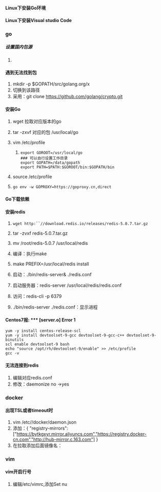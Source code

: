 #### Linux下安装Go环境

#### Linux下安装Visual studio Code

### go

##### 设置国内包源

1. 

#### 遇到无法找到包

1. mkdir -p $GOPATH/src/golang.org/x
2. 切换到该路径
3. 采用：git clone https://github.com/golang/crypto.git

#### 安装Go

1. wget 拉取对应版本的go

2. tar -zxvf 对应的包 /usr/local/go

3. vim /etc/profile

   1. ```
      export GOROOT=/usr/local/go
      ### 可以自行设置工作目录
      export GOPATH=/data/gopath
      export PATH=$PATH:$GOROOT/bin:$GOPATH/bin
      ```

4. source /etc/profile

5. `go env -w GOPROXY=https://goproxy.cn,direct`

####  Go下载依赖

#### 安装redis

1. ```
   wget http:``//download.redis.io/releases/redis-5.0.7.tar.gz
   ```

2. tar -zvxf redis-5.0.7.tar.gz

3. mv /root/redis-5.0.7 /usr/local/redis

4. 编译：执行make

5. make PREFIX=/usr/local/redis install

6. 启动：./bin/redis-server& ./redis.conf

7. 启动服务器：redis-server /usr/local/redis/redis.conf

8. 访问：redis-cli  -p 6379

1. ./bin/redis-server ./redis.conf：显示进程

#### Centos7报: *** [server.o] Error 1

```
yum -y install centos-release-scl
yum -y install devtoolset-9-gcc devtoolset-9-gcc-c++ devtoolset-9-binutils
scl enable devtoolset-9 bash
echo "source /opt/rh/devtoolset-9/enable" >> /etc/profile
gcc -v
```

#### 无法连接到redis

1. 编辑对应redis.conf
2. 修改：daemonize no ->yes

### docker


#### 出现TSL或者timeout时

1. vim /etc//docker/daemon.json
2. 添加：{
     "registry-mirrors": ["https://bytkgxyr.mirror.aliyuncs.com","https://registry.docker-cn.com","http://hub-mirror.c.163.com"]
   }
3. 在拉取添加后面镜像名：

### vim

#### vim开启行号

1. 编辑/etc/vimrc,添加Set nu



